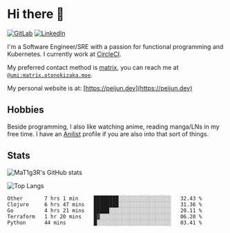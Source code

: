 # Hi there 👋
[<img alt="GitLab" src="https://img.shields.io/badge/gitlab%20-%23181717.svg?&style=for-the-badge&logo=gitlab&logoColor=white"/>](https://gitlab.otonokizaka.moe/Umi)
[<img alt="LinkedIn" src="https://img.shields.io/badge/linkedin%20-%230077B5.svg?&style=for-the-badge&logo=linkedin&logoColor=white"/>](https://www.linkedin.com/in/peijun-ma)

I'm a Software Engineer/SRE with a passion for functional programming and Kubernetes.
I currently work at [CircleCI](https://circleci.com/).

My preferred contact method is [matrix](https://matrix.org),
you can reach me at [`@umi:matrix.otonokizaka.moe`](https://matrix.to/#/@umi:matrix.otonokizaka.moe).

My personal website is at: [https://peijun.dev](https://peijun.dev)

## Hobbies

Beside programming, I also like watching anime, reading manga/LNs in my free time.
I have an [Anilist](https://anilist.co/user/MaT1g3R/) profile if you are also into that sort of things.

## Stats

![MaT1g3R's GitHub stats](https://github-readme-stats.vercel.app/api?username=MaT1g3R&count_private=true&show_icons=true&theme=tokyonight)

![Top Langs](https://github-readme-stats.vercel.app/api/top-langs/?username=MaT1g3R&count_private=true&theme=tokyonight&layout=compact&langs_count=7)

<!--START_SECTION:waka-->
```text
Other       7 hrs 1 min     ████████░░░░░░░░░░░░░░░░░   32.43 % 
Clojure     6 hrs 47 mins   ████████░░░░░░░░░░░░░░░░░   31.36 % 
Go          4 hrs 21 mins   █████░░░░░░░░░░░░░░░░░░░░   20.11 % 
Terraform   1 hr 20 mins    █▓░░░░░░░░░░░░░░░░░░░░░░░   06.20 % 
Python      44 mins         █░░░░░░░░░░░░░░░░░░░░░░░░   03.41 % 
```
<!--END_SECTION:waka-->
